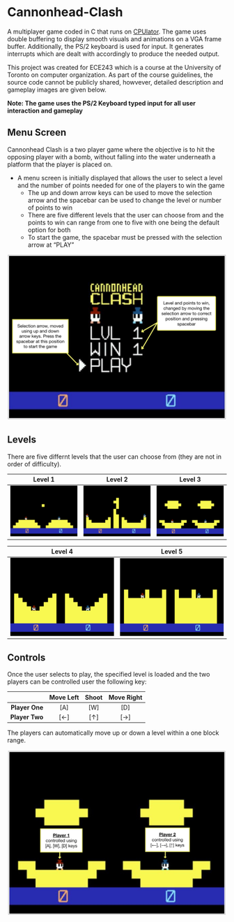 # Cannonhead-Clash
A multiplayer game coded in C that runs on [CPUlator](https://cpulator.01xz.net/?sys=arm-de1soc). The game uses double buffering to display smooth visuals and animations on a VGA frame buffer. Additionally, the PS/2 keyboard is used for input. It generates interrupts which are dealt with accordingly to produce the needed output. 

This project was created for ECE243 which is a course at the University of Toronto on computer organization. As part of the course guidelines, the source code cannot be publicly shared, howvever, detailed description and gameplay images are given below. 

**Note: The game uses the PS/2 Keyboard typed input for all user interaction and gameplay**

## Menu Screen
Cannonhead Clash is a two player game where the objective is to hit the opposing player with a bomb, without falling into the water underneath a platform that the player is placed on.

- A menu screen is initially displayed that allows the user to select a level and the number of points needed for one of the players to win the game
  - The up and down arrow keys can be used to move the selection arrow and the spacebar can be used to change the level or number of points to win 
  - There are five different levels that the user can choose from and the points to win can range from one to five with one being the default option for both
  - To start the game, the spacebar must be pressed with the selection arrow at “PLAY” 

![Main Screen](/images/gameplay.jpg)

## Levels 
There are five differnt levels that the user can choose from (they are not in order of difficulty). 

Level 1                          |  Level 2                          |  Level 3                           
:-------------------------------:|:---------------------------------:|:----------------------------------:
![Level 1](/images/level1.PNG)   |  ![Level 2](/images/level2.PNG)   |  ![Level 3](/images/level3.PNG)    

Level 4                           | Level 5
:-------------------------------:|:---------------------------------:
![Level 4](/images/level4.PNG)    | ![Level 5](/images/level5.PNG)

## Controls
Once the user selects to play, the specified level is loaded and the two players can be controlled user the following key:  

|                 | Move Left    | Shoot       |  Move Right 
|----------------:|:------------:|:-----------:|:------------:
| **Player One**  | [A]          | [W]         | [D]  
| **Player Two**  | [←]          | [↑]         | [→]           
 
The players can automatically move up or down a level within a one block range. 

![Controls](/images/controls.jpg)
